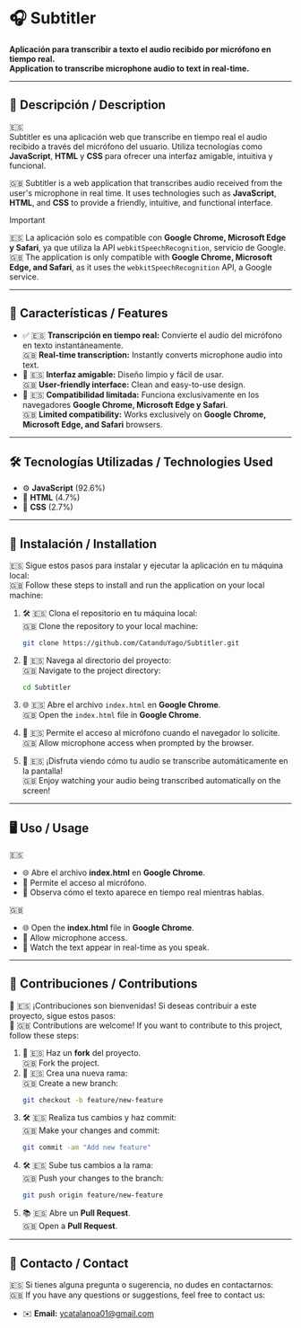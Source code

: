
# 🎧 Subtitler

**Aplicación para transcribir a texto el audio recibido por micrófono en tiempo real.**  
**Application to transcribe microphone audio to text in real-time.**

---

## 📝 Descripción / Description

🇪🇸  
Subtitler es una aplicación web que transcribe en tiempo real el audio recibido a través del micrófono del usuario. Utiliza tecnologías como **JavaScript**, **HTML** y **CSS** para ofrecer una interfaz amigable, intuitiva y funcional.

🇬🇧
Subtitler is a web application that transcribes audio received from the user's microphone in real time. It uses technologies such as **JavaScript**, **HTML**, and **CSS** to provide a friendly, intuitive, and functional interface.

> [!IMPORTANT]  
> 🇪🇸 La aplicación solo es compatible con **Google Chrome, Microsoft Edge y Safari**, ya que utiliza la API `webkitSpeechRecognition`, servicio de Google.  
> 🇬🇧 The application is only compatible with **Google Chrome, Microsoft Edge, and Safari**, as it uses the `webkitSpeechRecognition` API, a Google service.

---

## 🚀 Características / Features

- ✅ 🇪🇸 **Transcripción en tiempo real:** Convierte el audio del micrófono en texto instantáneamente.  
  🇬🇧 **Real-time transcription:** Instantly converts microphone audio into text.
- 🎨 🇪🇸 **Interfaz amigable:** Diseño limpio y fácil de usar.  
  🇬🇧 **User-friendly interface:** Clean and easy-to-use design.
- 🔧 🇪🇸 **Compatibilidad limitada:** Funciona exclusivamente en los navegadores **Google Chrome, Microsoft Edge y Safari**.  
  🇬🇧 **Limited compatibility:** Works exclusively on **Google Chrome, Microsoft Edge, and Safari** browsers.

---

## 🛠️ Tecnologías Utilizadas / Technologies Used

- ⚙️ **JavaScript** (92.6%)
- 📄 **HTML** (4.7%)
- 🎨 **CSS** (2.7%)

---

## 💾 Instalación / Installation

🇪🇸 Sigue estos pasos para instalar y ejecutar la aplicación en tu máquina local:  
🇬🇧 Follow these steps to install and run the application on your local machine:

1. 🛠️ 🇪🇸 Clona el repositorio en tu máquina local:  
   🇬🇧 Clone the repository to your local machine:
   ```bash
   git clone https://github.com/CatanduYago/Subtitler.git
   ```

2. 📂 🇪🇸 Navega al directorio del proyecto:  
   🇬🇧 Navigate to the project directory:
   ```bash
   cd Subtitler
   ```

3. 🌐 🇪🇸 Abre el archivo `index.html` en **Google Chrome**.  
   🇬🇧 Open the `index.html` file in **Google Chrome**.

4. 🎤 🇪🇸 Permite el acceso al micrófono cuando el navegador lo solicite.  
   🇬🇧 Allow microphone access when prompted by the browser.

5. 🎉 🇪🇸 ¡Disfruta viendo cómo tu audio se transcribe automáticamente en la pantalla!  
   🇬🇧 Enjoy watching your audio being transcribed automatically on the screen!

---

## 🖥️ Uso / Usage

🇪🇸  
- 🌐 Abre el archivo **index.html** en **Google Chrome**.  
- 🎤 Permite el acceso al micrófono.  
- 👀 Observa cómo el texto aparece en tiempo real mientras hablas.  

🇬🇧  
- 🌐 Open the **index.html** file in **Google Chrome**.  
- 🎤 Allow microphone access.  
- 👀 Watch the text appear in real-time as you speak.

---

## 🤝 Contribuciones / Contributions

🌟 🇪🇸 ¡Contribuciones son bienvenidas! Si deseas contribuir a este proyecto, sigue estos pasos:  
🌟 🇬🇧 Contributions are welcome! If you want to contribute to this project, follow these steps:

1. 🔄 🇪🇸 Haz un **fork** del proyecto.  
   🇬🇧 Fork the project.
2. 🌱 🇪🇸 Crea una nueva rama:  
   🇬🇧 Create a new branch:
   ```bash
   git checkout -b feature/new-feature
   ```
3. 🛠️ 🇪🇸 Realiza tus cambios y haz commit:  
   🇬🇧 Make your changes and commit:
   ```bash
   git commit -am "Add new feature"
   ```
4. 🛠️ 🇪🇸 Sube tus cambios a la rama:  
   🇬🇧 Push your changes to the branch:
   ```bash
   git push origin feature/new-feature
   ```
5. 📚 🇪🇸 Abre un **Pull Request**.  
   🇬🇧 Open a **Pull Request**.

---

## 📧 Contacto / Contact

🇪🇸 Si tienes alguna pregunta o sugerencia, no dudes en contactarnos:  
🇬🇧 If you have any questions or suggestions, feel free to contact us:

- ✉️ **Email:** [ycatalanoa01@gmail.com](mailto:ycatalanoa01@gmail.com)
